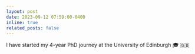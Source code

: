 ```yaml
---
layout: post
date: 2023-09-12 07:59:00-0400
inline: true
related_posts: false
---
```


I have started my 4-year PhD journey at the University of Edinburgh :mortar_board: :uk:
